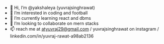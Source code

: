 - 👋 Hi, I’m @yakshaleya (yuvrajsinghrawat)
- 👀 I’m interested in coding and football
- 🌱 I’m currently learning react and dbms
- 💞️ I’m looking to collaborate on mern stacks
- 📫 reach me at atyuvraj29@gmail.com / yuvrajsinghrawat on instagram / linkedin.com/in/yuvraj-rawat-a98ab2136 


